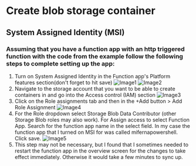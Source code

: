# Create blob storage container
## System Assigned Identity (MSI)

### Assuming that you have a function app with an http triggered function with the code from the example follow the following steps to complete setting up the app:

1. Turn on System Assigned Identity in the Function app's Platform features section(don't forget to hit save)
![Image1](/images/screen1.png)
![Image2](/images/screen2.png)
2. Navigate to the storage account that you want to be able to create containers in and go into the Access control (IAM) section
![Image3](/images/screen2.png)
3. Click on the Role assignments tab and then in the +Add button > Add Role Assignment
![Image4](/images/screen4.png)
4. For the Role dropdown select Storage Blob Data Contributor (other Storage Blob roles may also work). For Assign access to select Function App. Search for the function app name in the select field. In my case the function app that I turned on MSI for was called mifernapowershell. Click save.
![Image5](/images/screen5.png)
5. This step may not be necessary, but I found that I sometimes needed to restart the function app in the overview screen for the changes to take effect immediately. Otherwise it would take a few minutes to sync up.
